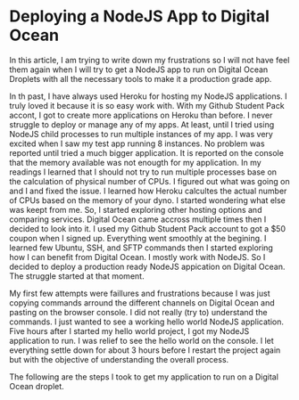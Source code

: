 # Deploying a NodeJS App to Digital Ocean

In this article, I am trying to write down my frustrations so I will not have feel them again when I will try to get a NodeJS app to run on Digital Ocean Droplets with all the necessary tools to make it a production grade app.

In th past, I have always used Heroku for hosting my NodeJS applications. I truly loved it because it is so easy work with. With my Github Student Pack accont, I got to create more applications on Heroku than before. I never struggle to deploy or manage any of my apps. At least, until I tried using NodeJS child processes to run multiple instances of my app. I was very excited when I saw my test app running 8 instances. No problem was reported until tried a much bigger application. It is reported on the console that the memory available was not enougth for my application. In my readings I learned that I should not try to run multiple processes base on the calculation of physical number of CPUs. I figured out what was going on and I and fixed the issue. I learned how Heroku calcultes the actual number of CPUs based on the memory of your dyno. I started wondering what else was keept from me. So, I started exploring other hosting options and comparing services. Digital Ocean came accross multiple times then I decided to look into it. I used my Github Student Pack account to got a $50 coupon when I signed up. Everything went smoothly at the begining. I learned few Ubuntu, SSH, and SFTP commands then I started exploring how I can benefit from Digital Ocean. I mostly work with NodeJS. So I decided to deploy a production ready NodeJS appication on Digital Ocean. The struggle started at that moment. 

My first few attempts were faillures and frustrations because I was just copying commands arround the different channels on Digital Ocean and pasting on the browser console. I did not really (try to) understand the commands. I just wanted to see a working hello world NodeJS application. Five hours after I started my hello world project, I got my NodeJS application to run. I was relief to see the hello world on the console. I let everything settle down for about 3 hours before I restart the project again but with the objective of understanding the overall process. 

The following are the steps I took to get my application to run on a Digital Ocean droplet.


